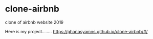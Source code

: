 # clone-airbnb
clone of airbnb website 2019

Here is my project........
https://ghanasyamns.github.io/clone-airbnb/#/
